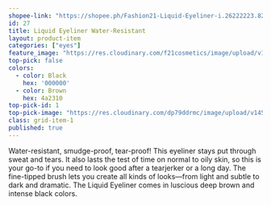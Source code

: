 ```yaml
---
shopee-link: "https://shopee.ph/Fashion21-Liquid-Eyeliner-i.26222223.826165458"
id: 27
title: Liquid Eyeliner Water-Resistant
layout: product-item
categories: ["eyes"]
feature_image: "https://res.cloudinary.com/f21cosmetics/image/upload/v1475046517/liquid-eyeliner_b2sa1w.jpg"
top-pick: false
colors:
  - color: Black
    hex: '000000'
  - color: Brown
    hex: 4a2310
top-pick-id: 1
top-pick-image: "https://res.cloudinary.com/dp79ddrmc/image/upload/v1456804124/top-pick/liquidEyeLiner.jpg"
class: grid-item-1
published: true
---
```

Water-resistant, smudge-proof, tear-proof! This eyeliner stays put through sweat and tears. It also lasts the test of time on normal to oily skin, so this is your go-to if you need to look good after a tearjerker or a long day. The fine-tipped brush lets you create all kinds of looks—from light and subtle to dark and dramatic. The Liquid Eyeliner comes in luscious deep brown and intense black colors.
